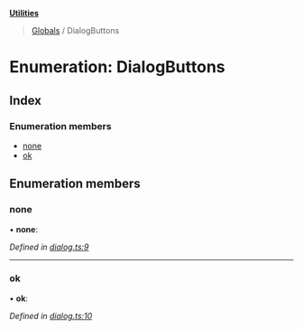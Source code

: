 **[Utilities](../README.md)**

> [Globals](../README.md) / DialogButtons

# Enumeration: DialogButtons

## Index

### Enumeration members

* [none](dialogbuttons.md#none)
* [ok](dialogbuttons.md#ok)

## Enumeration members

### none

•  **none**: 

*Defined in [dialog.ts:9](https://github.com/noobiept/utilities/blob/22280e5/source/dialog.ts#L9)*

___

### ok

•  **ok**: 

*Defined in [dialog.ts:10](https://github.com/noobiept/utilities/blob/22280e5/source/dialog.ts#L10)*
